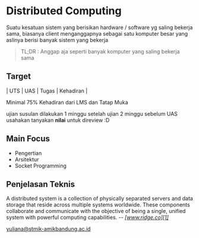 # Distributed Computing 
Suatu kesatuan sistem yang berisikan hardware / software yg saling bekerja sama, biasanya client menganggapnya sebagai satu komputer besar yang aslinya berisi banyak sistem yang bekerja

>TL;DR : Anggap aja seperti banyak komputer yang saling bekerja sama

## Target
| UTS | UAS | Tugas | Kehadiran |

Minimal 75% Kehadiran dari LMS dan Tatap Muka

ujian susulan dilakukan 1 minggu setelah ujian
2 minggu sebelum UAS usahakan tanyakan **nilai** untuk direview :D

## Main Focus

* Pengertian
* Arsitektur
* Socket Programming

## Penjelasan Teknis

A distributed system is a collection of physically separated servers and data storage that reside across multiple systems worldwide. These components collaborate and communicate with the objective of being a single, unified system with powerful computing capabilities. -- <cite>[www.ridge.co][1]</cite>

[1]: https://www.ridge.co/blog/what-is-distributed-computing/



yuliana@stmik-amikbandung.ac.id